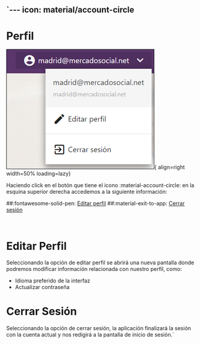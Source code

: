 `---
icon: material/account-circle
---

# Perfil
![Editar perfil](../assets/editar_perfil.png){ align=right width=50% loading=lazy} 

Haciendo click en el botón que tiene el icono :material-account-circle: en la esquina superior derecha accedemos a la siguiente información:

##:fontawesome-solid-pen: [Editar perfil](#editar-perfil_1)
##:material-exit-to-app: [Cerrar sesión](#cerrar-sesion_1)

<br>

# Editar Perfil
Seleccionando la opción de editar perfil se abrirá una nueva pantalla donde podremos modificar información relacionada con nuestro perfil, como:
- Idioma preferido de la interfaz
- Actualizar contraseña


# Cerrar Sesión
Seleccionando la opción de cerrar sesión, la aplicación finalizará la sesión con la cuenta actual y nos redigirá a la pantalla de inicio de sesión.`